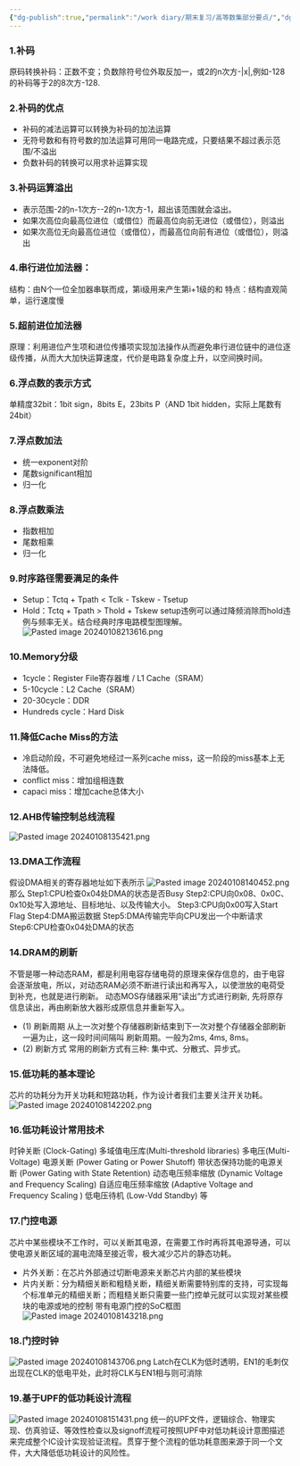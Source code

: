 ```yaml
---
{"dg-publish":true,"permalink":"/work diary/期末复习/高等数集部分要点/","dgPassFrontmatter":true}
---
```


### 1.补码
原码转换补码：正数不变；负数除符号位外取反加一，或2的n次方-|x|,例如-128的补码等于2的8次方-128.

### 2.补码的优点
- 补码的减法运算可以转换为补码的加法运算
- 无符号数和有符号数的加法运算可用同一电路完成，只要结果不超过表示范围/不溢出
- 负数补码的转换可以用求补运算实现

### 3.补码运算溢出
- 表示范围-2的n-1次方--2的n-1次方-1，超出该范围就会溢出。
- 如果次高位向最高位进位（或借位）而最高位向前无进位（或借位），则溢出
- 如果次高位无向最高位进位（或借位），而最高位向前有进位（或借位），则溢出

### 4.串行进位加法器：
结构：由N个一位全加器串联而成，第i级用来产生第i+1级的和
特点：结构直观简单，运行速度慢

### 5.超前进位加法器
原理：利用进位产生项和进位传播项实现加法操作从而避免串行进位链中的进位逐级传播，从而大大加快运算速度，代价是电路复杂度上升，以空间换时间。

### 6.浮点数的表示方式
单精度32bit：1bit sign，8bits E，23bits P（AND 1bit hidden，实际上尾数有24bit）

### 7.浮点数加法
- 统一exponent对阶
- 尾数significant相加
- 归一化

### 8.浮点数乘法
- 指数相加
- 尾数相乘
- 归一化

### 9.时序路径需要满足的条件
- Setup：Tctq + Tpath < Tclk - Tskew - Tsetup
- Hold：Tctq + Tpath > Thold + Tskew
setup违例可以通过降频消除而hold违例与频率无关。结合经典时序电路模型图理解。
![Pasted image 20240108213616.png](/img/user/work%20diary/imgs/Pasted%20image%2020240108213616.png)


### 10.Memory分级
- 1cycle：Register File寄存器堆 / L1 Cache（SRAM）
- 5-10cycle：L2 Cache（SRAM）
- 20-30cycle：DDR
- Hundreds cycle：Hard Disk

### 11.降低Cache Miss的方法
- 冷启动阶段，不可避免地经过一系列cache miss，这一阶段的miss基本上无法降低。
- conflict miss：增加组相连数
- capaci miss：增加cache总体大小
### 12.AHB传输控制总线流程
![Pasted image 20240108135421.png](/img/user/work%20diary/imgs/Pasted%20image%2020240108135421.png)
### 13.DMA工作流程
假设DMA相关的寄存器地址如下表所示
![Pasted image 20240108140452.png](/img/user/work%20diary/imgs/Pasted%20image%2020240108140452.png)
那么
Step1:CPU检查0x04处DMA的状态是否Busy
Step2:CPU向0x08、0x0C、0x10处写入源地址、目标地址、以及传输大小。
Step3:CPU向0x00写入Start Flag
Step4:DMA搬运数据
Step5:DMA传输完毕向CPU发出一个中断请求
Step6:CPU检查0x04处DMA的状态
### 14.DRAM的刷新
不管是哪一种动态RAM，都是利用电容存储电荷的原理来保存信息的，由于电容会逐渐放电，所以，对动态RAM必须不断进行读出和再写入，以使泄放的电荷受到补充，也就是进行刷新。 
动态MOS存储器采用“读出”方式进行刷新, 先将原存信息读出，再由刷新放大器形成原信息并重新写入。
- (1) 刷新周期 从上一次对整个存储器刷新结束到下一次对整个存储器全部刷新一遍为止，这一段时间间隔叫 刷新周期。一般为2ms, 4ms, 8ms。
- (2) 刷新方式 常用的刷新方式有三种: 集中式、分散式、异步式。

### 15.低功耗的基本理论
芯片的功耗分为开关功耗和短路功耗，作为设计者我们主要关注开关功耗。
![Pasted image 20240108142202.png](/img/user/work%20diary/imgs/Pasted%20image%2020240108142202.png)

### 16.低功耗设计常用技术
时钟关断 (Clock-Gating)
多域值电压库(Multi-threshold libraries)
多电压(Multi-Voltage)
电源关断 (Power Gating or Power Shutoff)
带状态保持功能的电源关断 (Power Gating with State Retention)
动态电压频率缩放 (Dynamic Voltage and Frequency Scaling)
自适应电压频率缩放 (Adaptive Voltage and Frequency Scaling )
低电压待机 (Low-Vdd Standby) 等

### 17.门控电源
芯片中某些模块不工作时，可以关断其电源，在需要工作时再将其电源导通，可以使电源关断区域的漏电流降至接近零，极大减少芯片的静态功耗。
- 片外关断：在芯片外部通过切断电源来关断芯片内部的某些模块
- 片内关断：分为精细关断和粗糙关断，精细关断需要特别库的支持，可实现每个标准单元的精细关断；而粗糙关断只需要一些门控单元就可以实现对某些模块的电源或地的控制
带有电源门控的SoC框图
![Pasted image 20240108143218.png](/img/user/work%20diary/imgs/Pasted%20image%2020240108143218.png)

### 18.门控时钟
![Pasted image 20240108143706.png](/img/user/work%20diary/imgs/Pasted%20image%2020240108143706.png)
Latch在CLK为低时透明，EN1的毛刺仅出现在CLK的低电平处，此时将CLK与EN1相与则可消除

### 19.基于UPF的低功耗设计流程
![Pasted image 20240108151431.png](/img/user/work%20diary/imgs/Pasted%20image%2020240108151431.png)
统一的UPF文件，逻辑综合、物理实现、仿真验证、等效性检查以及signoff流程可按照UPF中对低功耗设计意图描述来完成整个IC设计实现验证流程。贯穿于整个流程的低功耗意图来源于同一个文件，大大降低低功耗设计的风险性。